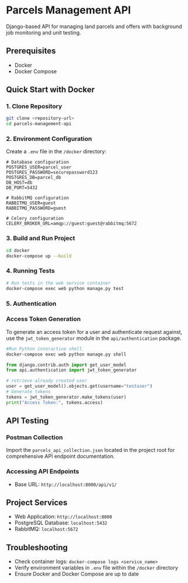 # Parcels Management API

Django-based API for managing land parcels and offers with background job monitoring and unit testing.

## Prerequisites
- Docker
- Docker Compose

## Quick Start with Docker

### 1. Clone Repository
```bash
git clone <repository-url>
cd parcels-management-api
```

### 2. Environment Configuration
Create a `.env` file in the `/docker` directory:

```env
# Database configuration
POSTGRES_USER=parcel_user
POSTGRES_PASSWORD=securepassword123
POSTGRES_DB=parcel_db
DB_HOST=db
DB_PORT=5432

# RabbitMQ configuration
RABBITMQ_USER=guest
RABBITMQ_PASSWORD=guest

# Celery configuration
CELERY_BROKER_URL=amqp://guest:guest@rabbitmq:5672
```

### 3. Build and Run Project
```bash
cd docker
docker-compose up --build
```

### 4. Running Tests
```bash
# Run tests in the web service container
docker-compose exec web python manage.py test
```

### 5. Authentication
### Access Token Generation
To generate an access token for a user and authenticate request against, use the `jwt_token_generator` module in the
`api/authentication` package.
```bash
#Run Python interactive shell
docker-compose exec web python manage.py shell
```

```python
from django.contrib.auth import get_user_model
from api.authentication import jwt_token_generator

# retrieve already created user
user = get_user_model().objects.get(username="testuser")
# Generate tokens
tokens = jwt_token_generator.make_tokens(user)
print("Access Token:", tokens.access)
```

## API Testing

### Postman Collection
Import the `parcels_api_collection.json` located in the project root for comprehensive API endpoint documentation.

### Accessing API Endpoints
- Base URL: `http://localhost:8000/api/v1/`


## Project Services
- Web Application: `http://localhost:8000`
- PostgreSQL Database: `localhost:5432`
- RabbitMQ: `localhost:5672`

## Troubleshooting
- Check container logs: `docker-compose logs <service_name>`
- Verify environment variables in `.env` file within the `/docker` directory
- Ensure Docker and Docker Compose are up to date
```